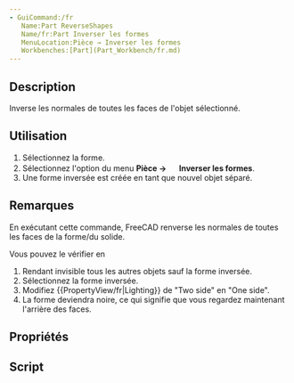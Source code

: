 ```yaml
---
- GuiCommand:/fr
   Name:Part ReverseShapes‏‎
   Name/fr:Part Inverser les formes
   MenuLocation:Pièce → Inverser les formes
   Workbenches:[Part](Part_Workbench/fr.md)
---
```


## Description

Inverse les normales de toutes les faces de l\'objet sélectionné.

## Utilisation

1.  Sélectionnez la forme.
2.  Sélectionnez l\'option du menu **Pièce → <img src="images/Part_ReverseShapes.svg" width=16px> Inverser les formes**.
3.  Une forme inversée est créée en tant que nouvel objet séparé.

## Remarques

En exécutant cette commande, FreeCAD renverse les normales de toutes les faces de la forme/du solide.

Vous pouvez le vérifier en

1.  Rendant invisible tous les autres objets sauf la forme inversée.
2.  Sélectionnez la forme inversée.
3.  Modifiez {{PropertyView/fr|Lighting}} de \"Two side\" en \"One side\".
4.  La forme deviendra noire, ce qui signifie que vous regardez maintenant l\'arrière des faces.

## Propriétés

## Script





  
